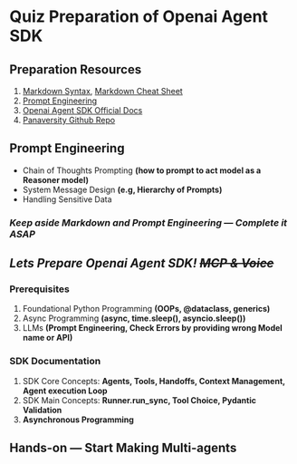 # Quiz Preparation of Openai Agent SDK

## Preparation Resources

1. [Markdown Syntax](https://www.markdownguide.org/basic-syntax/), [Markdown Cheat Sheet](https://www.markdownguide.org/cheat-sheet/)
2. [Prompt Engineering](https://cookbook.openai.com/examples/gpt4-1_prompting_guide)
3. [Openai Agent SDK Official Docs](https://openai.github.io/openai-agents-python/)
4. [Panaversity Github Repo](https://github.com/panaversity/learn-agentic-ai/tree/main/01_ai_agents_first)

## Prompt Engineering

- Chain of Thoughts Prompting **(how to prompt to act model as a Reasoner model)**
- System Message Design **(e.g, Hierarchy of Prompts)**
- Handling Sensitive Data

### *Keep aside Markdown and Prompt Engineering — Complete it ASAP*

## *Lets Prepare Openai Agent SDK!  ~~MCP & Voice~~*

### Prerequisites

1. Foundational Python Programming **(OOPs, @dataclass, generics)**
2. Async Programming **(async, time.sleep(), asyncio.sleep())**
3. LLMs **(Prompt Engineering, Check Errors by providing wrong Model name or API)**

### SDK Documentation

1. SDK Core Concepts: **Agents, Tools, Handoffs, Context Management, Agent execution Loop**
2. SDK Main Concepts: **Runner.run_sync, Tool Choice, Pydantic Validation**
3. **Asynchronous Programming**

## Hands-on — Start Making Multi-agents
